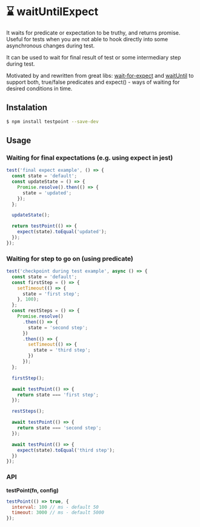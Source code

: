 # :hourglass: waitUntilExpect

It waits for predicate or expectation to be truthy, and returns promise. Useful for tests when you are not able to hook directly into some asynchronous changes during test.

It can be used to wait for final result of test or some intermediary step during test.

Motivated by and rewritten from great libs: [wait-for-expect](https://github.com/TheBrainFamily/wait-for-expect) and [waitUntil](https://github.com/devlato/waitUntil) to support both, true/false predicates and expect() - ways of waiting for desired conditions in time.

## Instalation

```sh
$ npm install testpoint --save-dev
```

## Usage

### Waiting for final expectations (e.g. using expect in jest)

```js
test('final expect example', () => {
  const state = 'default';
  const updateState = () => {
    Promise.resolve().then(() => {
      state = 'updated';
    });
  };

  updateState();

  return testPoint(() => {
    expect(state).toEqual('updated');
  });
});
```

### Waiting for step to go on (using predicate)

```js
test('checkpoint during test example', async () => {
  const state = 'default';
  const firstStep = () => {
    setTimeout(() => {
      state = 'first step';
    }, 100);
  };
  const restSteps = () => {
    Promise.resolve()
      .then(() => {
        state = 'second step';
      })
      .then(() => {
        setTimeout(() => {
          state = 'third step';
        })
      });
  };

  firstStep();

  await testPoint(() => {
    return state === 'first step';
  });

  restSteps();

  await testPoint(() => {
    return state === 'second step';
  });

  await testPoint(() => {
    expect(state).toEqual('third step');
  })
});
```

### API

**testPoint(fn, config)**

```js
testPoint(() => true, {
  interval: 100 // ms - default 50
  timeout: 3000 // ms - default 5000
});
```

###
